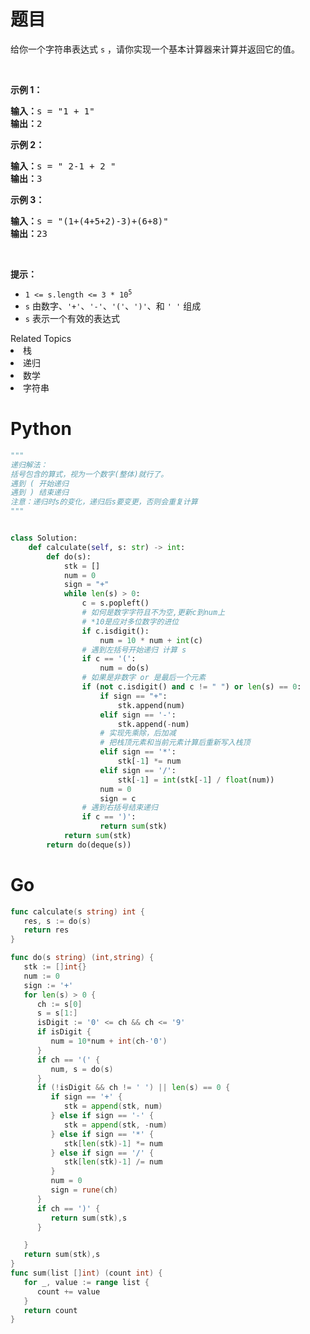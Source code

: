 # 题目
<p>给你一个字符串表达式 <code>s</code> ，请你实现一个基本计算器来计算并返回它的值。</p>

<p> </p>

<p><strong>示例 1：</strong></p>

<pre>
<strong>输入：</strong>s = "1 + 1"
<strong>输出：</strong>2
</pre>

<p><strong>示例 2：</strong></p>

<pre>
<strong>输入：</strong>s = " 2-1 + 2 "
<strong>输出：</strong>3
</pre>

<p><strong>示例 3：</strong></p>

<pre>
<strong>输入：</strong>s = "(1+(4+5+2)-3)+(6+8)"
<strong>输出：</strong>23
</pre>

<p> </p>

<p><strong>提示：</strong></p>

<ul>
	<li><code>1 <= s.length <= 3 * 10<sup>5</sup></code></li>
	<li><code>s</code> 由数字、<code>'+'</code>、<code>'-'</code>、<code>'('</code>、<code>')'</code>、和 <code>' '</code> 组成</li>
	<li><code>s</code> 表示一个有效的表达式</li>
</ul>
<div><div>Related Topics</div><div><li>栈</li><li>递归</li><li>数学</li><li>字符串</li></div></div>

# Python

```python
"""
递归解法：
括号包含的算式，视为一个数字(整体)就行了。
遇到 ( 开始递归
遇到 ) 结束递归
注意：递归时s的变化，递归后s要变更，否则会重复计算
"""


class Solution:
    def calculate(self, s: str) -> int:
        def do(s):
            stk = []
            num = 0
            sign = "+"
            while len(s) > 0:
                c = s.popleft()
                # 如何是数字字符且不为空,更新c到num上
                # *10是应对多位数字的进位
                if c.isdigit():
                    num = 10 * num + int(c)
                # 遇到左括号开始递归 计算 s
                if c == '(':
                    num = do(s)
                # 如果是非数字 or 是最后一个元素
                if (not c.isdigit() and c != " ") or len(s) == 0:
                    if sign == "+":
                        stk.append(num)
                    elif sign == '-':
                        stk.append(-num)
                    # 实现先乘除，后加减
                    # 把栈顶元素和当前元素计算后重新写入栈顶
                    elif sign == '*':
                        stk[-1] *= num
                    elif sign == '/':
                        stk[-1] = int(stk[-1] / float(num))
                    num = 0
                    sign = c
                # 遇到右括号结束递归
                if c == ')':
                    return sum(stk)
            return sum(stk)
        return do(deque(s))
```

# Go

```go
func calculate(s string) int {
   res, s := do(s)
   return res
}

func do(s string) (int,string) {
   stk := []int{}
   num := 0
   sign := '+'
   for len(s) > 0 {
      ch := s[0]
      s = s[1:]
      isDigit := '0' <= ch && ch <= '9'
      if isDigit {
         num = 10*num + int(ch-'0')
      }
      if ch == '(' {
         num, s = do(s)
      }
      if (!isDigit && ch != ' ') || len(s) == 0 {
         if sign == '+' {
            stk = append(stk, num)
         } else if sign == '-' {
            stk = append(stk, -num)
         } else if sign == '*' {
            stk[len(stk)-1] *= num
         } else if sign == '/' {
            stk[len(stk)-1] /= num
         }
         num = 0
         sign = rune(ch)
      }
      if ch == ')' {
         return sum(stk),s
      }

   }
   return sum(stk),s
}
func sum(list []int) (count int) {
   for _, value := range list {
      count += value
   }
   return count
}
```


